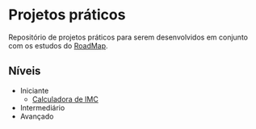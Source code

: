 # Projetos práticos

Repositório de projetos práticos para serem desenvolvidos em conjunto com os estudos do [RoadMap](/material_de_apoio/roadmap).

## Níveis

- Iniciante
    - [Calculadora de IMC](/material/desafios/projetos/iniciante/calculadora_imc/README.md)
- Intermediário
- Avançado
